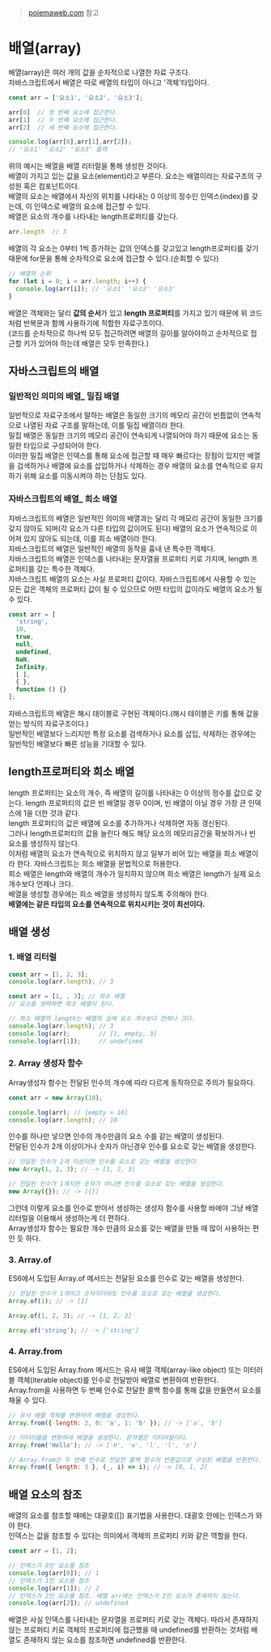 > [poiemaweb.com](https://poiemaweb.com) 참고

# 배열(array)

배열(array)은 여러 개의 값을 순차적으로 나열한 자료 구조다.  
자바스크립트에서 배열은 따로 배열의 타입이 아니고 '객체'타입이다.

```javascript
const arr = ['요소1', '요소2', '요소3'];

arr[0]  // 첫 번째 요소에 접근한다.
arr[1]  // 두 번째 요소에 접근한다.
arr[2]  // 세 번째 요소에 접근한다.

console.log(arr[0],arr[1],arr[2]);
// '요소1' '요소2' '요소3' 출력
```

위의 예시는 배열을 배열 리터럴을 통해 생성한 것이다.  
배열이 가지고 있는 값을 요소(element)라고 부른다. 요소는 배열이라는 자료구조의 구성원 혹은 컴포넌트이다.  
배열의 요소는 배열에서 자신의 위치를 나타내는 0 이상의 정수인 인덱스(index)를 갖는데, 이 인덱스로 배열의 요소에 접근할 수 있다.  
배열은 요소의 개수를 나타내는 length프로퍼티를 갖는다.  

```javascript
arr.length  // 3
```

배열의 각 요소는 0부터 1씩 증가하는 값의 인덱스를 갖고있고 length프로퍼티를 갖기 때문에 for문을 통해 순차적으로 요소에 접근할 수 있다.(순회할 수 있다)

```javascript
// 배열의 순회
for (let i = 0; i < arr.length; i++) {
  console.log(arr[i]); // '요소1' '요소2' '요소3'
}
```

배열은 객체와는 달리 **값의 순서**가 있고 **length 프로퍼티**를 가지고 있기 때문에 위 코드처럼 반복문과 함께 사용하기에 적합한 자료구조이다.  
(코드를 순차적으로 하나씩 모두 접근하려면 배열의 길이를 알아야하고 순차적으로 접근할 키가 있어야 하는데 배열은 모두 만족한다.)  

## 자바스크립트의 배열

### 일반적인 의미의 배열_ 밀집 배열

일반적으로 자료구조에서 말하는 배열은 동일한 크기의 메모리 공간이 빈틈없이 연속적으로 나열된 자료 구조를 말하는데, 이를 밀집 배열이라 한다.  
밀집 배열은 동일한 크기의 메모리 공간이 연속되게 나열되어야 하기 때문에 요소는 동일한 타입으로 구성되어야 한다.  
이러한 밀집 배열은 인덱스를 통해 요소에 접근할 때 매우 빠르다는 장점이 있지만 배열을 검색하거나 배열에 요소를 삽입하거나 삭제하는 경우 배열의 요소를 연속적으로 유지하기 위해 요소를 이동시켜야 하는 단점도 있다.  

### 자바스크립트의 배열_ 희소 배열

자바스크립트의 배열은 일반적인 의미의 배열과는 달리 각 메모리 공간이 동일한 크기를 갖지 않아도 되며(각 요소가 다른 타입의 값이어도 된다) 배열의 요소가 연속적으로 이어져 있지 않아도 되는데, 이를 희소 배열이라 한다.  
자바스크립트의 배열은 일반적인 배열의 동작을 흉내 낸 특수한 객체다.  
자바스크립트의 배열은 인덱스를 나타내는 문자열을 프로퍼티 키로 가지며, length 프로퍼티를 갖는 특수한 객체다.  
자바스크립트 배열의 요소는 사실 프로퍼티 값이다. 자바스크립트에서 사용할 수 있는 모든 값은 객체의 프로퍼티 값이 될 수 있으므로 어떤 타입의 값이라도 배열의 요소가 될 수 있다.  

```javascript
const arr = [
  'string',
  10,
  true,
  null,
  undefined,
  NaN,
  Infinity,
  [ ],
  { },
  function () {}
];
```

자바스크립트의 배열은 해시 테이블로 구현된 객체이다.(해시 테이블은 키를 통해 값을 얻는 방식의 자료구조이다.)  
일반적인 배열보다 느리지만 특정 요소를 검색하거나 요소를 삽입, 삭제하는 경우에는 일반적인 배열보다 빠른 성능을 기대할 수 있다.  

## length프로퍼티와 희소 배열

length 프로퍼티는 요소의 개수, 즉 배열의 길이를 나타내는 0 이상의 정수를 값으로 갖는다. length 프로퍼티의 값은 빈 배열일 경우 0이며, 빈 배열이 아닐 경우 가장 큰 인덱스에 1을 더한 것과 같다.  
length 프로퍼티의 값은 배열에 요소를 추가하거나 삭제하면 자동 갱신된다.  
그러나 length프로퍼티의 값을 늘린다 해도 해당 요소의 메모리공간을 확보하거나 빈 요소를 생성하지 않는다.  
이처럼 배열의 요소가 연속적으로 위치하지 않고 일부가 비어 있는 배열을 희소 배열이라 한다. 자바스크립트는 희소 배열을 문법적으로 허용한다.  
희소 배열은 length와 배열의 개수가 일치하지 않으며 희소 배열은 length가 실제 요소 개수보다 언제나 크다.  
배열을 생성할 경우에는 희소 배열을 생성하지 않도록 주의해야 한다.  
**배열에는 같은 타입의 요소를 연속적으로 위치시키는 것이 최선이다.**

## 배열 생성

### 1. 배열 리터럴

```javascript
const arr = [1, 2, 3];
console.log(arr.length); // 3

const arr = [1, , 3]; // 희소 배열
// 요소를 생략하면 희소 배열이 된다.

// 희소 배열의 length는 배열의 실제 요소 개수보다 언제나 크다.
console.log(arr.length); // 3
console.log(arr);        // [1, empty, 3]
console.log(arr[1]);     // undefined
```

### 2. Array 생성자 함수

Array생성자 함수는 전달된 인수의 개수에 따라 다르게 동작하므로 주의가 필요하다.

```javascript
const arr = new Array(10);

console.log(arr); // [empty × 10]
console.log(arr.length); // 10
```

인수를 하나만 넣으면 인수의 개수만큼의 요소 수를 같는 배열이 생성된다.  
전달된 인수가 2개 이상이거나 숫자가 아닌경우 인수를 요소로 갖는 배열을 생성한다.  

```javascript
// 전달된 인수가 2개 이상이면 인수를 요소로 갖는 배열을 생성한다.
new Array(1, 2, 3); // -> [1, 2, 3]

// 전달된 인수가 1개지만 숫자가 아니면 인수를 요소로 갖는 배열을 생성한다.
new Array({}); // -> [{}]
```

그런데 이렇게 요소를 인수로 받아서 생성하는 생성자 함수를 사용할 바에야 그냥 배열 리터럴을 이용해서 생성하는게 더 편하다.  
Array생성자 함수는 필요한 개수 만큼의 요소를 갖는 배열을 만들 때 많이 사용하는 편인 듯 하다.  

### 3. Array.of

ES6에서 도입된 Array.of 메서드는 전달된 요소를 인수로 갖는 배열을 생성한다.  

```javascript
// 전달된 인수가 1개이고 숫자이더라도 인수를 요소로 갖는 배열을 생성한다.
Array.of(1); // -> [1]

Array.of(1, 2, 3); // -> [1, 2, 3]

Array.of('string'); // -> ['string']
```

### 4. Array.from

ES6에서 도입된 Array.from 메서드는 유사 배열 객체(array-like object) 또는 이터러블 객체(iterable object)를 인수로 전달받아 배열로 변환하여 반환한다.  
Array.from을 사용하면 두 번째 인수로 전달한 콜백 함수를 통해 값을 만들면서 요소를 채울 수 있다.

```javascript
// 유사 배열 객체를 변환하여 배열을 생성한다.
Array.from({ length: 2, 0: 'a', 1: 'b' }); // -> ['a', 'b']

// 이터러블을 변환하여 배열을 생성한다. 문자열은 이터러블이다.
Array.from('Hello'); // -> ['H', 'e', 'l', 'l', 'o']

// Array.from은 두 번째 인수로 전달한 콜백 함수의 반환값으로 구성된 배열을 반환한다.
Array.from({ length: 3 }, (_, i) => i); // -> [0, 1, 2]
```

## 배열 요소의 참조

배열의 요소를 참조할 때에는 대괄호([]) 표기법을 사용한다. 대괄호 안에는 인덱스가 와야 한다.  
인덱스는 값을 참조할 수 있다는 의미에서 객체의 프로퍼티 키와 같은 역할을 한다.  

```javascript
const arr = [1, 2];

// 인덱스가 0인 요소를 참조
console.log(arr[0]); // 1
// 인덱스가 1인 요소를 참조
console.log(arr[1]); // 2
// 인덱스가 2인 요소를 참조. 배열 arr에는 인덱스가 2인 요소가 존재하지 않는다.
console.log(arr[2]); // undefined
```

배열은 사실 인덱스를 나타내는 문자열을 프로퍼티 키로 갖는 객체다. 따라서 존재하지 않는 프로퍼티 키로 객체의 프로퍼티에 접근했을 때 undefined를 반환하는 것처럼 배열도 존재하지 않는 요소를 참조하면 undefined를 반환한다.
